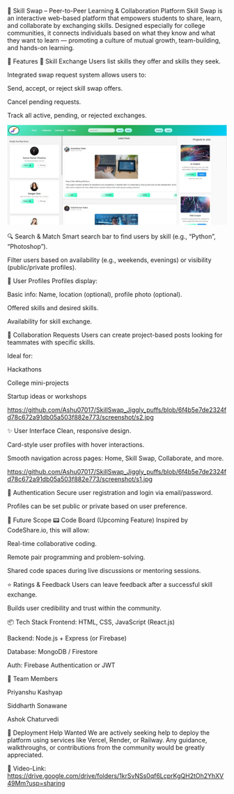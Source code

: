 🤝 Skill Swap – Peer-to-Peer Learning & Collaboration Platform
Skill Swap is an interactive web-based platform that empowers students to share, learn, and collaborate by exchanging skills. Designed especially for college communities, it connects individuals based on what they know and what they want to learn — promoting a culture of mutual growth, team-building, and hands-on learning.

🌟 Features
🔄 Skill Exchange
Users list skills they offer and skills they seek.

Integrated swap request system allows users to:

Send, accept, or reject skill swap offers.

Cancel pending requests.

Track all active, pending, or rejected exchanges.

![App Screenshot](https://github.com/Ashu07017/SkillSwap_Jiggly_puffs/blob/6f4b5e7de2324fd78c672a91db05a503f882e773/screenshot/s3.jpg)

🔍 Search & Match
Smart search bar to find users by skill (e.g., “Python”, “Photoshop”).

Filter users based on availability (e.g., weekends, evenings) or visibility (public/private profiles).

👤 User Profiles
Profiles display:

Basic info: Name, location (optional), profile photo (optional).

Offered skills and desired skills.

Availability for skill exchange.

💬 Collaboration Requests
Users can create project-based posts looking for teammates with specific skills.

Ideal for:

Hackathons

College mini-projects

Startup ideas or workshops

https://github.com/Ashu07017/SkillSwap_Jiggly_puffs/blob/6f4b5e7de2324fd78c672a91db05a503f882e773/screenshot/s2.jpg

✨ User Interface
Clean, responsive design.

Card-style user profiles with hover interactions.

Smooth navigation across pages: Home, Skill Swap, Collaborate, and more.

https://github.com/Ashu07017/SkillSwap_Jiggly_puffs/blob/6f4b5e7de2324fd78c672a91db05a503f882e773/screenshot/s1.jpg

🔐 Authentication
Secure user registration and login via email/password.

Profiles can be set public or private based on user preference.

🧠 Future Scope
📟 Code Board (Upcoming Feature)
Inspired by CodeShare.io, this will allow:

Real-time collaborative coding.

Remote pair programming and problem-solving.

Shared code spaces during live discussions or mentoring sessions.

⭐ Ratings & Feedback
Users can leave feedback after a successful skill exchange.

Builds user credibility and trust within the community.

📦 Tech Stack
Frontend: HTML, CSS, JavaScript (React.js)

Backend: Node.js + Express (or Firebase)

Database: MongoDB / Firestore

Auth: Firebase Authentication or JWT

👥 Team Members

Priyanshu Kashyap

Siddharth Sonawane

Ashok Chaturvedi

🚀 Deployment Help Wanted
We are actively seeking help to deploy the platform using services like Vercel, Render, or Railway.
Any guidance, walkthroughs, or contributions from the community would be greatly appreciated.

🎥 Video-Link: https://drive.google.com/drive/folders/1krSvNSs0qf6LcprKgQH2tOh2YhXV49Mm?usp=sharing